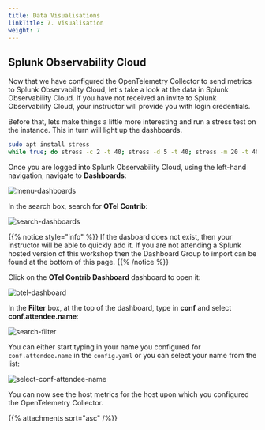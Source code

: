 ```yaml
---
title: Data Visualisations
linkTitle: 7. Visualisation
weight: 7
---
```


## Splunk Observability Cloud

Now that we have configured the OpenTelemetry Collector to send metrics to Splunk Observability Cloud, let's take a look at the data in Splunk Observability Cloud. If you have not received an invite to Splunk Observability Cloud, your instructor will provide you with login credentials.

Before that, lets make things a little more interesting and run a stress test on the instance. This in turn will light up the dashboards.

``` bash
sudo apt install stress
while true; do stress -c 2 -t 40; stress -d 5 -t 40; stress -m 20 -t 40; done
```

Once you are logged into Splunk Observability Cloud, using the left-hand navigation, navigate to **Dashboards**:

![menu-dashboards](../images/menu-dashboards.png)

In the search box, search for **OTel Contrib**:

![search-dashboards](../images/search-dashboards.png)

{{% notice style="info" %}}
If the dasboard does not exist, then your instructor will be able to quickly add it. If you are not attending a Splunk hosted version of this workshop then the Dashboard Group to import can be found at the bottom of this page.
{{% /notice %}}

Click on the **OTel Contrib Dashboard** dashboard to open it:

![otel-dashboard](../images/otel-dashboard.png)

In the **Filter** box, at the top of the dashboard, type in **conf** and select **conf.attendee.name**:

![search-filter](../images/search-filter.png)

You can either start typing in your name you configured for `conf.attendee.name` in the `config.yaml` or you can select your name from the list:

![select-conf-attendee-name](../images/select-conf-attendee-name.png)

You can now see the host metrics for the host upon which you configured the OpenTelemetry Collector.

{{% attachments sort="asc" /%}}
